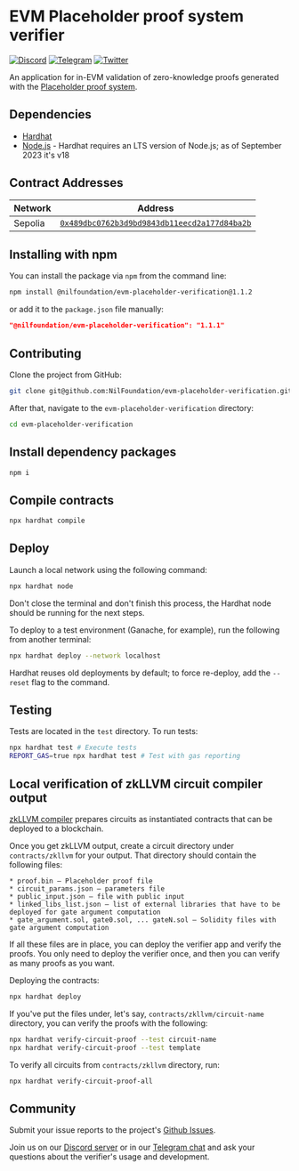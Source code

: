 # EVM Placeholder proof system verifier

[![Discord](https://img.shields.io/discord/969303013749579846.svg?logo=discord&style=flat-square)](https://discord.gg/KmTAEjbmM3)
[![Telegram](https://img.shields.io/badge/Telegram-2CA5E0?style=flat-square&logo=telegram&logoColor=dark)](https://t.me/nilfoundation)
[![Twitter](https://img.shields.io/twitter/follow/nil_foundation)](https://twitter.com/nil_foundation)

An application for in-EVM validation of zero-knowledge proofs generated
with
the [Placeholder proof system](https://nil.foundation/blog/post/placeholder-proofsystem).

## Dependencies

- [Hardhat](https://hardhat.org/)
- [Node.js](https://nodejs.org/) - Hardhat requires an LTS version of Node.js; as of September 2023 it's v18

## Contract Addresses

| Network | Address                                                                                                                         |
| ------- | ------------------------------------------------------------------------------------------------------------------------------- |
| Sepolia | [`0x489dbc0762b3d9bd9843db11eecd2a177d84ba2b`](https://sepolia.etherscan.io/address/0x489dbc0762b3d9bd9843db11eecd2a177d84ba2b) |

## Installing with npm

You can install the package via `npm` from the command line:

```bash
npm install @nilfoundation/evm-placeholder-verification@1.1.2
```

or add it to the `package.json` file manually:

```json
"@nilfoundation/evm-placeholder-verification": "1.1.1"
```

## Contributing

Clone the project from GitHub:

```bash
git clone git@github.com:NilFoundation/evm-placeholder-verification.git
```

After that, navigate to the `evm-placeholder-verification` directory:

```bash
cd evm-placeholder-verification
```

## Install dependency packages

```bash
npm i
```

## Compile contracts

```bash
npx hardhat compile
```

## Deploy

Launch a local network using the following command:

```bash
npx hardhat node
```

Don't close the terminal and don't finish this process, the Hardhat node should be
running for the next steps.

To deploy to a test environment (Ganache, for example), run the following
from another terminal:

```bash
npx hardhat deploy --network localhost
```

Hardhat reuses old deployments by default; to force re-deploy,
add the `--reset` flag to the command.

## Testing

Tests are located in the `test` directory.
To run tests:

```bash
npx hardhat test # Execute tests
REPORT_GAS=true npx hardhat test # Test with gas reporting
```

## Local verification of zkLLVM circuit compiler output

[zkLLVM compiler](https://github.com/NilFoundation/zkllvm) prepares circuits
as instantiated contracts that can be deployed to a blockchain.

Once you get zkLLVM output, create a circuit directory under `contracts/zkllvm` for your output.
That directory should contain the following files:

```
* proof.bin — Placeholder proof file
* circuit_params.json — parameters file
* public_input.json — file with public input
* linked_libs_list.json — list of external libraries that have to be deployed for gate argument computation
* gate_argument.sol, gate0.sol, ... gateN.sol — Solidity files with gate argument computation
```

If all these files are in place, you can deploy the verifier app and verify the proofs.
You only need to deploy the verifier once, and then you can verify as many proofs as you want.

Deploying the contracts:

```bash
npx hardhat deploy
```

If you've put the files under, let's say, `contracts/zkllvm/circuit-name` directory,
you can verify the proofs with the following:

```bash
npx hardhat verify-circuit-proof --test circuit-name
npx hardhat verify-circuit-proof --test template

```

To verify all circuits from `contracts/zkllvm` directory, run:

```bash
npx hardhat verify-circuit-proof-all
```

## Community

Submit your issue reports to the project's [Github Issues](https://github.com/NilFoundation/evm-placeholder-verification/issues).

Join us on our [Discord server](https://discord.gg/KmTAEjbmM3) or in our [Telegram chat](https://t.me/nilfoundation)
and ask your questions about the verifier's usage and development.
